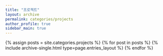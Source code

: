 ```yaml
---
title: "프로젝트"
layout: archive
permalink: categories/projects
author_profile: true
sidebar_main: true
---
```



{% assign posts = site.categories.projects %}
{% for post in posts %} {% include archive-single.html type=page.entries_layout %} {% endfor %}